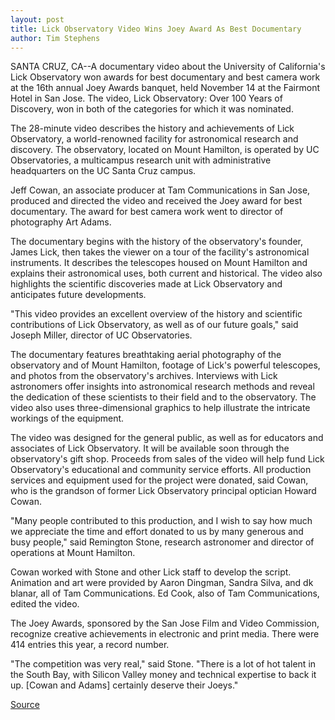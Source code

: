 ```yaml
---
layout: post
title: Lick Observatory Video Wins Joey Award As Best Documentary
author: Tim Stephens
---
```


SANTA CRUZ, CA--A documentary video about the University of California's Lick Observatory won awards for best documentary and best camera work at the 16th annual Joey Awards banquet, held November 14 at the Fairmont Hotel in San Jose. The video, Lick Observatory: Over 100 Years of Discovery, won in both of the categories for which it was nominated.

The 28-minute video describes the history and achievements of Lick Observatory, a world-renowned facility for astronomical research and discovery. The observatory, located on Mount Hamilton, is operated by UC Observatories, a multicampus research unit with administrative headquarters on the UC Santa Cruz campus.

Jeff Cowan, an associate producer at Tam Communications in San Jose, produced and directed the video and received the Joey award for best documentary. The award for best camera work went to director of photography Art Adams.

The documentary begins with the history of the observatory's founder, James Lick, then takes the viewer on a tour of the facility's astronomical instruments. It describes the telescopes housed on Mount Hamilton and explains their astronomical uses, both current and historical. The video also highlights the scientific discoveries made at Lick Observatory and anticipates future developments.

"This video provides an excellent overview of the history and scientific contributions of Lick Observatory, as well as of our future goals," said Joseph Miller, director of UC Observatories.

The documentary features breathtaking aerial photography of the observatory and of Mount Hamilton, footage of Lick's powerful telescopes, and photos from the observatory's archives. Interviews with Lick astronomers offer insights into astronomical research methods and reveal the dedication of these scientists to their field and to the observatory. The video also uses three-dimensional graphics to help illustrate the intricate workings of the equipment.

The video was designed for the general public, as well as for educators and associates of Lick Observatory. It will be available soon through the observatory's gift shop. Proceeds from sales of the video will help fund Lick Observatory's educational and community service efforts. All production services and equipment used for the project were donated, said Cowan, who is the grandson of former Lick Observatory principal optician Howard Cowan.

"Many people contributed to this production, and I wish to say how much we appreciate the time and effort donated to us by many generous and busy people," said Remington Stone, research astronomer and director of operations at Mount Hamilton.

Cowan worked with Stone and other Lick staff to develop the script. Animation and art were provided by Aaron Dingman, Sandra Silva, and dk blanar, all of Tam Communications. Ed Cook, also of Tam Communications, edited the video.

The Joey Awards, sponsored by the San Jose Film and Video Commission, recognize creative achievements in electronic and print media. There were 414 entries this year, a record number.

"The competition was very real," said Stone. "There is a lot of hot talent in the South Bay, with Silicon Valley money and technical expertise to back it up. [Cowan and Adams] certainly deserve their Joeys."

[Source](http://www1.ucsc.edu/news_events/press_releases/archive/98-99/11-98/video.htm "Permalink to UC Santa Cruz: Kepler Manuscript")